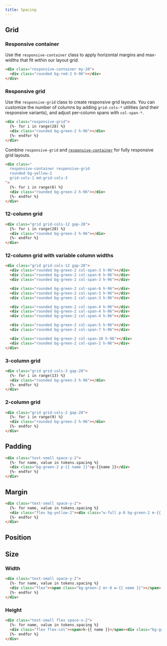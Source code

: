 ```yaml
---
title: Spacing
---
```


## Grid

### Responsive container
Use the `responsive-container` class to apply
horizontal margins and max-widths that fit within our
layout grid.

```html wrapper_class="p-0"
<div class="responsive-container my-20">
  <div class="rounded bg-red-2 h-96"></div>
</div>
```

### Responsive grid
Use the `responsive-grid` class to create responsive
grid layouts. You can customize the number of columns
by adding `grid-cols-*` utilities (and their
responsive variants), and adjust per-column spans
with `col-span-*`.

```html
<div class="responsive-grid">
  {%- for i in range(28) %}
  <div class="rounded bg-green-2 h-96"></div>
  {%- endfor %}
</div>
```

Combine `responsive-grid` and [`responsive-container`](#responsive-container)
for fully responsive grid layouts.

```html id="responsive-grid-container"
<div class="
  responsive-container responsive-grid
  rounded bg-yellow-2
  grid-cols-1 md:grid-cols-3
">
  {%- for i in range(6) %}
  <div class="rounded bg-green-2 h-96"></div>
  {%- endfor %}
</div>
```

### 12-column grid
```html
<div class="grid grid-cols-12 gap-28">
  {%- for i in range(28) %}
  <div class="rounded bg-green-2 h-96"></div>
  {%- endfor %}
</div>
```

### 12-column grid with variable column widths
```html
<div class="grid grid-cols-12 gap-28">
  <div class="rounded bg-green-2 col-span-3 h-96"></div>
  <div class="rounded bg-green-2 col-span-6 h-96"></div>
  <div class="rounded bg-green-2 col-span-3 h-96"></div>

  <div class="rounded bg-green-2 col-span-6 h-96"></div>
  <div class="rounded bg-green-2 col-span-3 h-96"></div>
  <div class="rounded bg-green-2 col-span-3 h-96"></div>

  <div class="rounded bg-green-2 col-span-4 h-96"></div>
  <div class="rounded bg-green-2 col-span-4 h-96"></div>
  <div class="rounded bg-green-2 col-span-4 h-96"></div>

  <div class="rounded bg-green-2 col-span-5 h-96"></div>
  <div class="rounded bg-green-2 col-span-7 h-96"></div>

  <div class="rounded bg-green-2 col-span-10 h-96"></div>
  <div class="rounded bg-green-2 col-span-2 h-96"></div>
</div>
```

### 3-column grid
```html
<div class="grid grid-cols-3 gap-28">
  {%- for i in range(13) %}
  <div class="rounded bg-green-2 h-96"></div>
  {%- endfor %}
</div>
```

### 2-column grid
```html
<div class="grid grid-cols-2 gap-28">
  {%- for i in range(9) %}
  <div class="rounded bg-green-2 h-96"></div>
  {%- endfor %}
</div>
```

## Padding

```html
<div class="text-small space-y-2">
  {%- for name, value in tokens.spacing %}
  <div class="bg-green-2 p-{{ name }}">p-{{name }}</div>
  {%- endfor %}
</div>
```

## Margin

```html
<div class="text-small space-y-2">
  {%- for name, value in tokens.spacing %}
  <div class="flex bg-yellow-2"><div class="w-full p-8 bg-green-2 m-{{ name }}">m-{{ name }}</div></div>
  {%- endfor %}
</div>
```

## Position

## Size

### Width

```html
<div class="text-small space-y-2">
  {%- for name, value in tokens.spacing %}
  <div class="flex"><span class="bg-green-2 mr-8 w-{{ name }}"></span> w-{{ name }}</div>
  {%- endfor %}
</div>
```

### Height
```html
<div class="text-small flex space-x-2">
  {%- for name, value in tokens.spacing %}
  <div class="flex flex-col"><span>h-{{ name }}</span><div class="bg-green-2 h-{{ name }}"></div></div>
  {%- endfor %}
</div>
```
